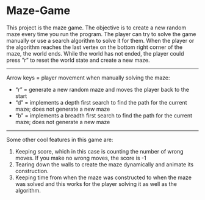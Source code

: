 # Maze-Game
This project is the maze game. 
The objective is to create a new random maze every time you run the program. 
The player can try to solve the game manually or use a search algorithm to solve it for them.
When the player or the algorithm reaches the last vertex on the bottom right corner of the maze, the world ends. 
While the world has not ended, the player could press ”r” to reset the world state and create a new maze.
********
Arrow keys = player movement when manually solving the maze:
* “r” = generate a new random maze and moves the player back to the start
* “d” = implements a depth first search to find the path for the current maze; does not generate a new maze
* “b” = implements a breadth first search to find the path for the current maze; does not generate a new maze
********
Some other cool features in this game are:
1. Keeping score, which in this case is counting the number of wrong moves. If you make no wrong moves, the score is -1
2. Tearing down the walls to create the maze dynamically and animate its construction.
3. Keeping time from when the maze was constructed to when the maze was solved and this works for the player solving 
it as well as the algorithm.
